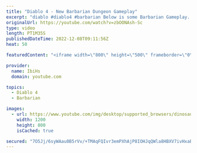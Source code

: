 ```yaml
---
title: "Diablo 4 - New Barbarian Dungeon Gameplay"
excerpt: "diablo #diablo4 #barbarian Below is some Barbarian Gameplay. You can see primary abilities in action, plus Battle Trance and ..."
originalUrl: https://youtube.com/watch?v=zbOONAsh-Sc
type: video
length: PT1M35S
publishedDateTime: 2022-12-08T09:11:56Z
heat: 50

featuredContent: "<iframe width=\"800\" height=\"500\" frameborder=\"0\" src=\"https://www.youtube.com/embed/zbOONAsh-Sc\" allow=\"accelerometer; autoplay; encrypted-media; gyroscope; picture-in-picture\" allowfullscreen></iframe>"

provider:
  name: IbiHs
  domain: youtube.com

topics:
  - Diablo 4
  - Barbarian

images:
  - url: https://www.youtube.com/img/desktop/supported_browsers/dinosaur.png
    width: 1200
    height: 800
    isCached: true

secured: "7O5Jj/6syWAau0B5rVv/+TMAqFQIvr3emPXhAjP8IOHJqQWla8HBXV7ivHxaBnRDmmCy77agseKjNpWp6aXv34mrsYJe3et5Bhz2DAEl6XNCzcUvX96tCDMhM48ySltfxgyB237CFh6uvx7HzF/XCjGQGfZzFV8gN6Aw5x5x4SpjqtckiPHOabHfDZrJDtjx+88RVfHMGrWTgkEZAMyVi1uPRqnq4c+AwxIoPm2gsoFpgWejNY5hsaTLgV5sa9KfPPg1Rc1ktuxOsRR90TUrfu1P9v1Qv7mwjbso/PIT1SdAzgdMFYSupMxpWfyTErGr3+l6LcMLZT7gVoMI5E62Z+tranPzqPiEMF2Cun6kfxsqG1LR3SvmrInlvdAcXi8z/NAOkkvArLK78qN9OHI1i+X83LBP6nHTUfe9x2pGPWA=;opwaTAvPALsNtsbVEWzYzA=="
---
```


